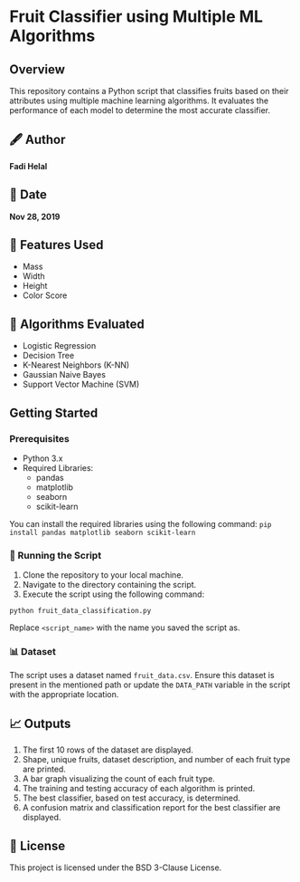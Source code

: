 # Fruit Classifier using Multiple ML Algorithms

## Overview
This repository contains a Python script that classifies fruits based on their attributes using multiple machine learning algorithms. It evaluates the performance of each model to determine the most accurate classifier. 

## 🖋 Author
**Fadi Helal**

## 📅 Date
**Nov 28, 2019**

## 🍎 Features Used
- Mass
- Width
- Height
- Color Score

## 🤖 Algorithms Evaluated
- Logistic Regression
- Decision Tree
- K-Nearest Neighbors (K-NN)
- Gaussian Naive Bayes
- Support Vector Machine (SVM)

## Getting Started

### Prerequisites
- Python 3.x
- Required Libraries:
  - pandas
  - matplotlib
  - seaborn
  - scikit-learn

You can install the required libraries using the following command:
`pip install pandas matplotlib seaborn scikit-learn`

### 🏃 Running the Script
1. Clone the repository to your local machine.
2. Navigate to the directory containing the script.
3. Execute the script using the following command:

`python fruit_data_classification.py`

Replace `<script_name>` with the name you saved the script as.

### 📊 Dataset
The script uses a dataset named `fruit_data.csv`. Ensure this dataset is present in the mentioned path or update the `DATA_PATH` variable in the script with the appropriate location.

## 📈 Outputs
1. The first 10 rows of the dataset are displayed.
2. Shape, unique fruits, dataset description, and number of each fruit type are printed.
3. A bar graph visualizing the count of each fruit type.
4. The training and testing accuracy of each algorithm is printed.
5. The best classifier, based on test accuracy, is determined.
6. A confusion matrix and classification report for the best classifier are displayed.

## 📄 License
This project is licensed under the BSD 3-Clause License.
